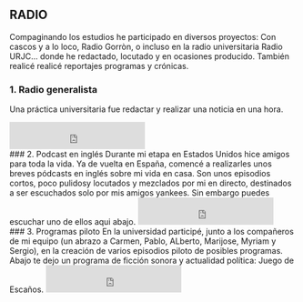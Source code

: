 ## RADIO
Compaginando los estudios he participado en diversos proyectos: Con cascos y a lo loco, Radio Gorròn, o incluso en la radio universitaria Radio URJC... donde he redactado, locutado y en ocasiones producido. También realicé realicé reportajes programas y crónicas. 

### 1. Radio generalista
Una práctica universitaria fue redactar y realizar una noticia en una hora.
<iframe width="238" height="48" frameborder="0" allowfullscreen="" scrolling="no" src="https://www.ivoox.com/player_ek_56767940_2_1.html?data=lpukmJydeJGhhpywj5WUaZS1lpWah5yncZKhhpywj5WRaZi3jpWah5ynca_j1c7Qy8aPcYzAwtiY1tTWuNbbwtiYxsqPh8Li1YqwlYqmd46ZmKiao8nWrYa3lIquk9OPkIa3lIqvldXJvo6ZmKialg..&"></iframe>
<br>
### 2. Podcast en inglés
Durante mi etapa en Estados Unidos hice amigos para toda la vida. Ya de vuelta en España, comencé a realizarles unos breves pódcasts en inglés sobre mi vida en casa. Son unos episodios cortos, poco pulidosy locutados y mezclados por mi en directo, destinados a ser escuchados solo por mis amigos yankees. Sin embargo puedes escuchar uno de ellos aqui abajo. 
<iframe width="238" height="48" frameborder="0" allowfullscreen="" scrolling="no" src="https://www.ivoox.com/player_ek_57202016_2_1.html?data=lpyfkpeUdZehhpywj5WZaZS1kpmah5yncZKhhpywj5WRaZi3jpWah5yncbXcxpCuxtfNpc-fs8rd0dfYb46ZmKiao8nWrYa3lIquk9OPkIa3lIqvldXJvo6ZmKialg..&"></iframe>
<br>
### 3. Programas piloto
En la universidad participé, junto a los compañeros de mi equipo (un abrazo a Carmen, Pablo, ALberto, Marijose, Myriam y Sergio), en la creación de varios episodios piloto de posibles programas. Abajo te dejo un programa de ficción sonora y actualidad política: Juego de Escaños.
<iframe width="238" height="48" frameborder="0" allowfullscreen="" scrolling="no" src="https://www.ivoox.com/player_ek_57205405_2_1.html?data=lpyfkpqYdJahhpywj5eUaZS1k5qah5yncZKhhpywj5WRaZi3jpWah5yncavpxszcjcnJb6bnxMaSpZiJhpLj1JKSmaiRhcXmyoqwlYqldc-frYqwlYqmd9HZ25KSmaiReA..&"></iframe>
